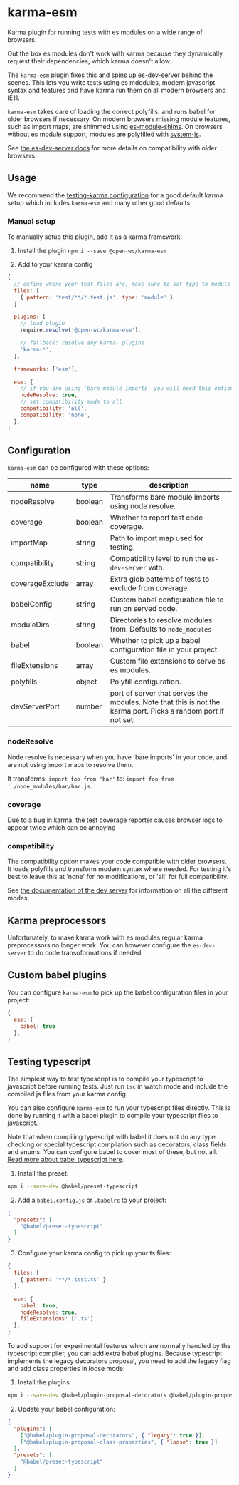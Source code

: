 # karma-esm

Karma plugin for running tests with es modules on a wide range of browsers.

Out the box es modules don't work with karma because they dynamically request their dependencies, which karma doesn't allow.

The `karma-esm` plugin fixes this and spins up [es-dev-server](https://open-wc.org/developing/es-dev-server.html) behind the scenes. This lets you write tests using es mdodules, modern javascript syntax and features and have karma run them on all modern browsers and IE11.

`karma-esm` takes care of loading the correct polyfills, and runs babel for older browsers if necessary. On modern browsers missing module features, such as import maps, are shimmed using [es-module-shims](https://github.com/guybedford/es-module-shims). On browsers without es module support, modules are polyfilled with [system-js](https://github.com/systemjs/systemjs).

See [the es-dev-server docs](https://open-wc.org/developing/es-dev-server.html) for more details on compatibility with older browsers.

## Usage
We recommend the [testing-karma configuration](https://open-wc.org/testing/testing-karma.html) for a good default karma setup which includes `karma-esm` and many other good defaults.

### Manual setup
To manually setup this plugin, add it as a karma framework:

1. Install the plugin
`npm i --save @open-wc/karma-esm`

2. Add to your karma config
```javascript
{
  // define where your test files are, make sure to set type to module
  files: [
    { pattern: 'test/**/*.test.js', type: 'module' }
  ]

  plugins: [
    // load plugin
    require.resolve('@open-wc/karma-esm'),

    // fallback: resolve any karma- plugins
    'karma-*',
  ],

  frameworks: ['esm'],

  esm: {
    // if you are using 'bare module imports' you will need this option
    nodeResolve: true,
    // set compatibility mode to all
    compatibility: 'all',
    compatibility: 'none',
  },
}
```

## Configuration
`karma-esm` can be configured with these options:

| name              | type    | description                                                                                                   |
| ----------------- | ------- | ------------------------------------------------------------------------------------------------------------- |
| nodeResolve       | boolean | Transforms bare module imports using node resolve.                                                            |
| coverage          | boolean | Whether to report test code coverage.                                                                         |
| importMap         | string  | Path to import map used for testing.                                                                          |
| compatibility     | string  | Compatibility level to run the `es-dev-server` with.                                                          |
| coverageExclude   | array   | Extra glob patterns of tests to exclude from coverage.                                                        |
| babelConfig       | string  | Custom babel configuration file to run on served code.                                                        |
| moduleDirs        | string  | Directories to resolve modules from. Defaults to `node_modules`                                               |
| babel             | boolean | Whether to pick up a babel configuration file in your project.                                                |
| fileExtensions    | array   | Custom file extensions to serve as es modules.                                                                |
| polyfills         | object  | Polyfill configuration.                                                                                       |
| devServerPort     | number  | port of server that serves the modules. Note that this is not the karma port. Picks a random port if not set. |

### nodeResolve
Node resolve is necessary when you have 'bare imports' in your code, and are not using import maps to resolve them.

It transforms: `import foo from 'bar'` to: `import foo from './node_modules/bar/bar.js`.

### coverage
Due to a bug in karma, the test coverage reporter causes browser logs to appear twice which can be annoying

### compatibility
The compatibility option makes your code compatible with older browsers. It loads polyfills and transform modern syntax where needed. For testing it's best to leave this at 'none' for no modifications, or 'all' for full compatibility.

See [the documentation of the dev server](https://open-wc.org/developing/es-dev-server.html) for information on all the different modes.

## Karma preprocessors
Unfortunately, to make karma work with es modules regular karma preprocessors no longer work. You can however configure the `es-dev-server` to do code transoformations if needed.

## Custom babel plugins
You can configure `karma-esm` to pick up the babel configuration files in your project:
```javascript
{
  esm: {
    babel: true
  },
}
```

## Testing typescript
The simplest way to test typescript is to compile your typescript to javascript before running tests. Just run `tsc` in watch mode and include the compiled js files from your karma config.

You can also configure `karma-esm` to run your typescript files directly. This is done by running it with a babel plugin to compile your typescript files to javascript.

Note that when compiling typescript with babel it does not do any type checking or special typescript compilation such as decorators, class fields and enums. You can configure babel to cover most of these, but not all. [Read more about babel typescript here](https://babeljs.io/docs/en/babel-plugin-transform-typescript).

1. Install the preset:
```bash
npm i --save-dev @babel/preset-typescript
```

2. Add a `babel.config.js` or `.babelrc` to your project:
```json
{
  "presets": [
    "@babel/preset-typescript"
  ]
}
```

3. Configure your karma config to pick up your ts files:
```javascript
{
  files: [
    { pattern: '**/*.test.ts' }
  ],

  esm: {
    babel: true,
    nodeResolve: true,
    fileExtensions: ['.ts']
  },
}
```

To add support for experimental features which are normally handled by the typescript compiler, you can add extra babel plugins. Because typescript implements the legacy decorators proposal, you need to add the legacy flag and add class properties in loose mode:

  1. Install the plugins:
```bash
npm i --save-dev @babel/plugin-proposal-decorators @babel/plugin-proposal-class-properties
```

  2. Update your babel configuration:
```json
{
  "plugins": [
    ["@babel/plugin-proposal-decorators", { "legacy": true }],
    ["@babel/plugin-proposal-class-properties", { "loose": true }]
  ],
  "presets": [
    "@babel/preset-typescript"
  ]
}
```


<script>
  export default {
    mounted() {
      const editLink = document.querySelector('.edit-link a');
      if (editLink) {
        const url = editLink.href;
        editLink.href = url.substr(0, url.indexOf('/master/')) + '/master/packages/karma-esm/README.md';
      }
    }
  }
</script>
